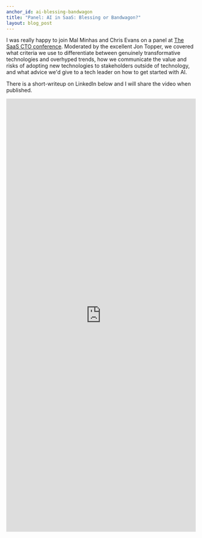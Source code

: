 ```yaml
---
anchor_id: ai-blessing-bandwagon
title: "Panel: AI in SaaS: Blessing or Bandwagon?"
layout: blog_post
---
```


I was really happy to join Mal Minhas and Chris Evans on a panel at [The SaaS CTO conference](https://scalefactory.com/events/saas-cto-network/conference/2024/). 
Moderated by the excellent Jon Topper, we covered what criteria we use to differentiate between genuinely transformative technologies and overhyped trends, how we communicate the value and risks of adopting new technologies to stakeholders outside of technology, and what advice we'd give to a tech leader on how to get started with AI.

There is a short-writeup on LinkedIn below and I will share the video when published.

<iframe src="https://www.linkedin.com/embed/feed/update/urn:li:share:7239949833107574785" height="1149" width="504" frameborder="0" allowfullscreen="" title="Embedded post"></iframe>
